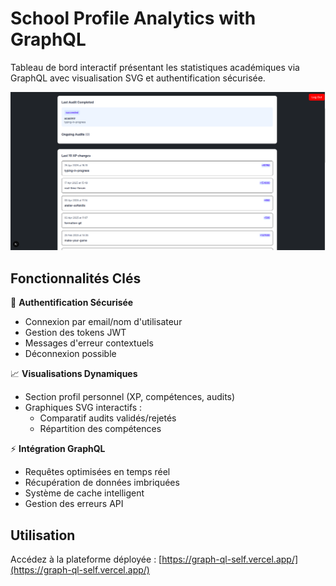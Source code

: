 # School Profile Analytics with GraphQL

Tableau de bord interactif présentant les statistiques académiques via GraphQL avec visualisation SVG et authentification sécurisée.

![Aperçu du Projet](./public/preview.png)

## Fonctionnalités Clés

🔐 **Authentification Sécurisée**
- Connexion par email/nom d'utilisateur
- Gestion des tokens JWT
- Messages d'erreur contextuels
- Déconnexion possible

📈 **Visualisations Dynamiques**
- Section profil personnel (XP, compétences, audits)
- Graphiques SVG interactifs :
  - Comparatif audits validés/rejetés
  - Répartition des compétences

⚡ **Intégration GraphQL**
- Requêtes optimisées en temps réel
- Récupération de données imbriquées
- Système de cache intelligent
- Gestion des erreurs API

## Utilisation

Accédez à la plateforme déployée :
[https://graph-ql-self.vercel.app/](https://graph-ql-self.vercel.app/)

